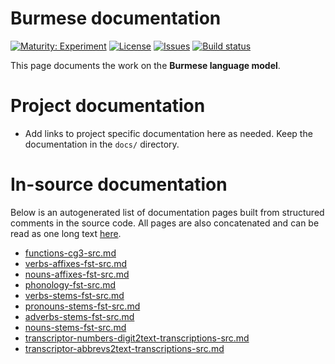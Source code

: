 # Burmese documentation

[![Maturity: Experiment](https://img.shields.io/badge/Maturity-Experiment-black.svg)](https://giellalt.github.io/MaturityClassification.html)
[![License](https://img.shields.io/github/license/giellalt/lang-mya)](https://raw.githubusercontent.com/giellalt/lang-mya/main/LICENSE)
[![Issues](https://img.shields.io/github/issues/giellalt/lang-mya)](https://github.com/giellalt/lang-mya/issues)
[![Build status](https://github.com/giellalt/lang-mya/workflows/Speller%20CI+CD/badge.svg)](https://github.com/giellalt/lang-mya/actions)

This page documents the work on the **Burmese language model**. 

# Project documentation

* Add links to project specific documentation here as needed. Keep the documentation in the `docs/` directory.

# In-source documentation

Below is an autogenerated list of documentation pages built from structured comments in the source code. All pages are also concatenated and can be read as one long text [here](mya.md).
* [functions-cg3-src.md](functions-cg3-src.md)
* [verbs-affixes-fst-src.md](verbs-affixes-fst-src.md)
* [nouns-affixes-fst-src.md](nouns-affixes-fst-src.md)
* [phonology-fst-src.md](phonology-fst-src.md)
* [verbs-stems-fst-src.md](verbs-stems-fst-src.md)
* [pronouns-stems-fst-src.md](pronouns-stems-fst-src.md)
* [adverbs-stems-fst-src.md](adverbs-stems-fst-src.md)
* [nouns-stems-fst-src.md](nouns-stems-fst-src.md)
* [transcriptor-numbers-digit2text-transcriptions-src.md](transcriptor-numbers-digit2text-transcriptions-src.md)
* [transcriptor-abbrevs2text-transcriptions-src.md](transcriptor-abbrevs2text-transcriptions-src.md)
